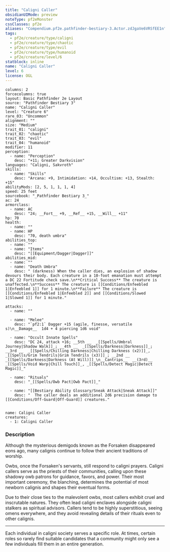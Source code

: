 ```yaml
---
title: "Caligni Caller"
obsidianUIMode: preview
noteType: pf2eMonster
cssClasses: pf2e
aliases: "Compendium.pf2e.pathfinder-bestiary-3.Actor.zdJgaVe6VRSfEE1n" 
tags:
  - pf2e/creature/type/caligni
  - pf2e/creature/type/chaotic
  - pf2e/creature/type/evil
  - pf2e/creature/type/humanoid
  - pf2e/creature/level/6
statblock: inline
name: "Caligni Caller"
level: 6
license: OGL
---
```


```statblock
columns: 2
forcecolumns: true
layout: Basic Pathfinder 2e Layout
source: "Pathfinder Bestiary 3"
name: "Caligni Caller"
level: "Creature 6"
rare_03: "Uncommon"
alignment: ""
size: "Medium"
trait_01: "caligni"
trait_02: "chaotic"
trait_03: "evil"
trait_04: "humanoid"
modifier: 11
perception:
  - name: "Perception"
    desc: "+11; Greater Darkvision"
languages: "Caligni, Sakvroth"
skills:
  - name: "Skills"
    desc: "Arcana: +9, Intimidation: +14, Occultism: +13, Stealth: +15"
abilityMods: [2, 5, 1, 1, 1, 4]
speed: 25 feet
sourcebook: "_Pathfinder Bestiary 3_"
ac: 24
armorclass:
  - name: AC
    desc: "24; __Fort__ +9, __Ref__ +15, __Will__ +11"
hp: 70
health:
  - name: ""
  - name: HP
    desc: "70, death umbra"
abilities_top:
  - name: ""
  - name: "Items"
    desc: "[[Equipment/Dagger|Dagger]]"
abilities_mid:
  - name: ""
  - name: "Death Umbra"
    desc: " (darkness) When the caller dies, an explosion of shadow devours their body. Each creature in a 10-foot emanation must attempt a DC 22 Fortitude check save.\n**Critical Success** The creature is unaffected.\n**Success** The creature is [[Conditions/Enfeebled 1|Enfeebled 1]] for 1 minute.\n**Failure** The creature is [[Conditions/Enfeebled 1|Enfeebled 2]] and [[Conditions/Slowed 1|Slowed 1]] for 1 minute."

attacks:
  - name: ""

  - name: "Melee"
    desc: "`pf2:1` Dagger +15 (agile, finesse, versatile s)\n__Damage__  1d4 + 4 piercing 1d6 void"

  - name: "Occult Innate Spells"
    desc: "DC 24, attack +16; __5th __  _[[Spells/Umbral Journey|Shadow Walk]]_; __4th __  _[[Spells/Darkness|Darkness]]_; __3rd __  _[[Spells/Chilling Darkness|Chilling Darkness (x2)]]_, _[[Spells/Grim Tendrils|Grim Tendrils (x3)]]_; __2nd __  _[[Spells/Darkness|Darkness (At Will)]]_\n__Cantrips__  __(3rd)__ _[[Spells/Void Warp|Chill Touch]]_, _[[Spells/Detect Magic|Detect Magic]]_"

  - name: "Rituals"
    desc: "_[[Spells/Owb Pact|Owb Pact]]_"

  - name: "[[Bestiary Ability Glossary/Sneak Attack|Sneak Attack]]"
    desc: "  The caller deals an additional 2d6 precision damage to [[Conditions/Off-Guard|Off-Guard]] creatures."
 
```

```encounter-table
name: Caligni Caller
creatures:
  - 1: Caligni Caller
```


### Description
Although the mysterious demigods known as the Forsaken disappeared eons ago, many calignis continue to follow their ancient traditions of worship.

Owbs, once the Forsaken's servants, still respond to caligni prayers. Caligni callers serve as the priests of their communities, calling upon these shadowy owb patrons for guidance, favors, and power. Their most important ceremony, the blanching, determines the potential of most newborn calignis and shapes their eventual forms.

Due to their close ties to the malevolent owbs, most callers exhibit cruel and inscrutable natures. They often lead caligni enclaves alongside caligni stalkers as spiritual advisors. Callers tend to be highly superstitious, seeing omens everywhere, and they avoid revealing details of their rituals even to other calignis.

* * *

Each individual in caligni society serves a specific role. At times, certain roles so rarely find suitable candidates that a community might only see a few individuals fill them in an entire generation.
